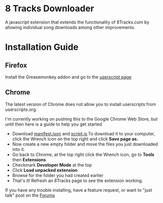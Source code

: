 8 Tracks Downloader
=================

A javascript extension that extends the functionality of 8Tracks.com by allowing individual song downloads among other improvements.

<h1>Installation Guide</h1>
<h2>Firefox</h2>
<p>Install the Greasemonkey addon and go to the <a href="http://userscripts.org/scripts/show/125828">userscript page</a></p>

<h2>Chrome</h2>
<p>The latest version of Chrome does not allow you to install userscripts from userscripts.org.</p>
<p>I'm currently working on pushing this to the Google Chrome Web Store, but until then here is a guide to help you get started</p>

<ul>
  <li>Download <a href="https://raw.github.com/Overload119/8TracksDownloader/master/script.js">manifest.json</a> and <a href="https://raw.github.com/Overload119/8TracksDownloader/master/manifest.json">script.js</a>.To download it to your computer, click the Wrench icon on the top right and click <b>Save page as.</b></li>
  <li>Now create a new empty folder and move the files you just downloaded into it.</li>
  <li>Go back to Chrome, at the top right click the Wrench icon, go to <b>Tools</b> then <b>Extensions</b></li>
  <li>Checkmark <b>Developer Mode</b> at the top</li>
  <li>Click <b>Load unpacked extension</b></li>
  <li>Browse for the folder you had created earlier</li>
  <li>That's it! Refresh an 8Tracks page to see the extension working.</li>
</ul>

<p>If you have any trouble installing, have a feature request, or want to "just talk" post on the <a href="http://userscripts.org/scripts/discuss/125828">Forums</a></p>